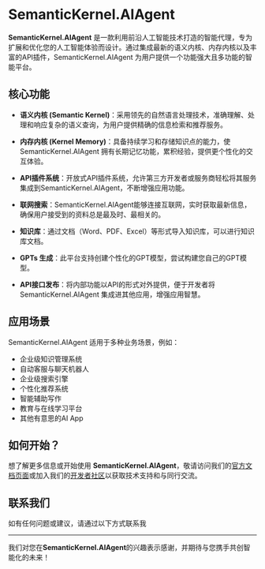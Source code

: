 # SemanticKernel.AIAgent

**SemanticKernel.AIAgent** 是一款利用前沿人工智能技术打造的智能代理，专为扩展和优化您的人工智能体验而设计。通过集成最新的语义内核、内存内核以及丰富的API插件，SemanticKernel.AIAgent 为用户提供一个功能强大且多功能的智能平台。

## 核心功能

- **语义内核 (Semantic Kernel)**：采用领先的自然语言处理技术，准确理解、处理和响应复杂的语义查询，为用户提供精确的信息检索和推荐服务。

- **内存内核 (Kernel Memory)**：具备持续学习和存储知识点的能力，使SemanticKernel.AIAgent 拥有长期记忆功能，累积经验，提供更个性化的交互体验。

- **API插件系统**：开放式API插件系统，允许第三方开发者或服务商轻松将其服务集成到SemanticKernel.AIAgent，不断增强应用功能。

- **联网搜索**：SemanticKernel.AIAgent能够连接互联网，实时获取最新信息，确保用户接受到的资料总是最及时、最相关的。
  
- **知识库**：通过文档（Word、PDF、Excel）等形式导入知识库，可以进行知识库文档。

- **GPTs 生成**：此平台支持创建个性化的GPT模型，尝试构建您自己的GPT模型。

- **API接口发布**：将内部功能以API的形式对外提供，便于开发者将SemanticKernel.AIAgent 集成进其他应用，增强应用智慧。

## 应用场景

SemanticKernel.AIAgent 适用于多种业务场景，例如：
- 企业级知识管理系统
- 自动客服与聊天机器人
- 企业级搜索引擎
- 个性化推荐系统
- 智能辅助写作
- 教育与在线学习平台
- 其他有意思的AI App


## 如何开始？

想了解更多信息或开始使用 **SemanticKernel.AIAgent**，敬请访问我们的[官方文档页面](#)或加入我们的[开发者社区](#)以获取技术支持和与同行交流。

## 联系我们

如有任何问题或建议，请通过以下方式联系我


---

我们对您在**SemanticKernel.AIAgent**的兴趣表示感谢，并期待与您携手共创智能化的未来！
